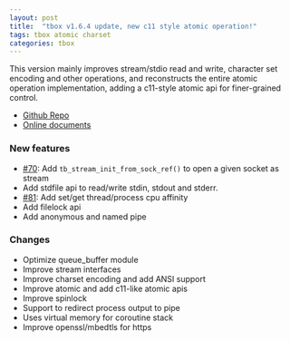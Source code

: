 ```yaml
---
layout: post
title:  "tbox v1.6.4 update, new c11 style atomic operation!"
tags: tbox atomic charset 
categories: tbox
---
```


This version mainly improves stream/stdio read and write, character set encoding and other operations, and reconstructs the entire atomic operation implementation, adding a c11-style atomic api for finer-grained control.

* [Github Repo](https://github.com/tboox/tbox)
* [Online documents](https://tboox.io/#/zh-cn/)

### New features

* [#70](https://github.com/tboox/tbox/issues/70): Add `tb_stream_init_from_sock_ref()` to open a given socket as stream
* Add stdfile api to read/write stdin, stdout and stderr.
* [#81](https://github.com/tboox/tbox/issues/81): Add set/get thread/process cpu affinity 
* Add filelock api
* Add anonymous and named pipe

### Changes

* Optimize queue_buffer module
* Improve stream interfaces
* Improve charset encoding and add ANSI support
* Improve atomic and add c11-like atomic apis
* Improve spinlock
* Support to redirect process output to pipe 
* Uses virtual memory for coroutine stack
* Improve openssl/mbedtls for https

